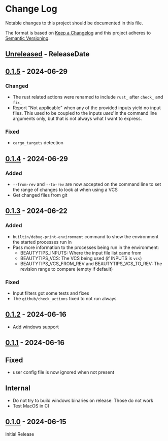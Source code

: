 # Change Log

Notable changes to this project should be documented in this file.

The format is based on [Keep a Changelog](http://keepachangelog.com/)
and this project adheres to [Semantic Versioning](http://semver.org/).

<!-- next-header -->
## [Unreleased] - ReleaseDate

## [0.1.5] - 2024-06-29

### Changed

 * The rust related actions were renamed to include `rust_` after `check_` and
   `fix_`
 * Report "Not applicable" when any of the provided inputs yield no input files.
   This used to be coupled to the inputs *used* in the command line arguments
   only, but that is not always what I want to express.

### Fixed

 * `cargo_targets` detection

## [0.1.4] - 2024-06-29

### Added

 * `--from-rev` and `--to-rev` are now accepted on the command line to
   set the range of changes to look at when using a VCS
 * Get changed files from git

## [0.1.3] - 2024-06-22

### Added

 * `builtin/debug-print-environment` command to show the environment the
   started processes run in
 * Pass more information to the processes being run in the environment:
   * BEAUTYTIPS_INPUTS: Where the input file list came from
   * BEAUTYTIPS_VCS: The VCS being used (if INPUTS is `vcs`)
   * BEAUTYTIPS_VCS_FROM_REV and BEAUTYTIPS_VCS_TO_REV: The revision range
     to compare (empty if default)

### Fixed

 * Input filters got some tests and fixes
 * The `github/check_actions` fixed to not run always

## [0.1.2] - 2024-06-16

* Add windows support

## [0.1.1] - 2024-06-16

## Fixed

* user config file is now ignored when not present

## Internal

* Do not try to build windows binaries on release: Those do not work
* Test MacOS in CI

## [0.1.0] - 2024-06-15

Initial Release

<!-- next-url -->
[Unreleased]: https://github.com/hunger/beautytips/compare/v0.1.5...HEAD
[0.1.5]: https://github.com/hunger/beautytips/compare/v0.1.4...v0.1.5
[0.1.4]: https://github.com/hunger/beautytips/compare/v0.1.3...v0.1.4
[0.1.3]: https://github.com/hunger/beautytips/compare/v0.1.2...v0.1.3
[0.1.2]: https://github.com/hunger/beautytips/compare/v0.1.1...v0.1.2
[0.1.1]: https://github.com/hunger/beautytips/compare/v0.1.0...v0.1.1
[0.1.0]: https://github.com/hunger/beautytips/compare/45bd7663096c68181152f84e11a881a6111e5549...v0.1.0
